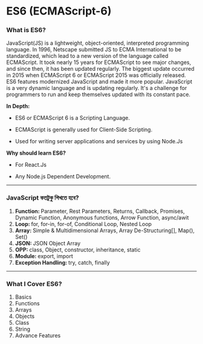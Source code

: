 # ES6 (ECMAScript-6)

### What is ES6?

JavaScript(JS) is a lightweight, object-oriented, interpreted programming language. In 1996, Netscape submitted JS to ECMA International to be standardized, which lead to a new version of the language called ECMAScript. It took nearly 15 years for ECMAScript to see major changes, and since then, it has been updated regularly. The biggest update occurred in 2015 when ECMAScript 6 or ECMAScript 2015 was officially released. ES6 features modernized JavaScript and made it more popular. JavaScript is a very dynamic language and is updating regularly. It's a challenge for programmers to run and keep themselves updated with its constant pace.

<b>In Depth: </b>

- ES6 or ECMAScript 6 is a Scripting Language.

- ECMAScript is generally used for Client-Side Scripting.

- Used for writing server applications and services by using Node.Js

<b>Why should learn ES6?</b>

- For React.Js

- Any Node.js Dependent Development.

---

### JavaScript কতটুকু শিখতে হবে?

1. <b>Function: </b> Parameter, Rest Parameters, Returns, Callback, Promises, Dynamic Function, Anonymous functions, Arrow Function, async/awit
1. <b>Loop: </b> for, for-in, for-of, Conditional Loop, Nested Loop
1. <b>Array: </b> Simple & Multidimensional Arrays, Array De-Structuring[], Map(), Set()
1. <b>JSON: </b> JSON Object Array
1. <b>OPP: </b> class, Object, constructor, inheritance, static
1. <b>Module: </b> export, import
1. <b>Exception Handling: </b> try, catch, finally

---

### What I Cover ES6?

1. Basics
1. Functions
1. Arrays
1. Objects
1. Class
1. String
1. Advance Features
